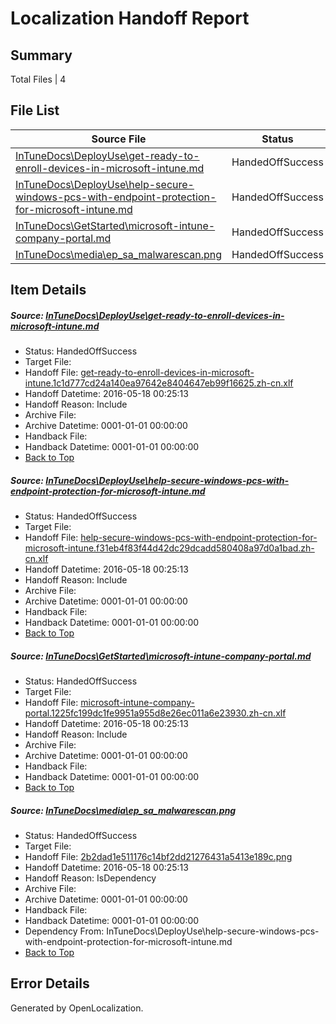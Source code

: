 # <a name='report-top'></a> Localization Handoff Report

## Summary
 Total Files | 4

## File List
 Source File | Status | Details 
 ----------- | ------ | ------- 
 [InTuneDocs\DeployUse\get-ready-to-enroll-devices-in-microsoft-intune.md](https://github.com/Microsoft/IntuneDocs-pr/blob/b3b0e4e10b93537b9a2a9a3efa9d21e21acf2c57/InTuneDocs/DeployUse/get-ready-to-enroll-devices-in-microsoft-intune.md) | HandedOffSuccess | [Details](#fc68b0ab8bdf4ba651afc88a67e280713d202fb846)
 [InTuneDocs\DeployUse\help-secure-windows-pcs-with-endpoint-protection-for-microsoft-intune.md](https://github.com/Microsoft/IntuneDocs-pr/blob/b3b0e4e10b93537b9a2a9a3efa9d21e21acf2c57/InTuneDocs/DeployUse/help-secure-windows-pcs-with-endpoint-protection-for-microsoft-intune.md) | HandedOffSuccess | [Details](#2925b9ce88aa73648c0ac5384c1ad5b4743466e349)
 [InTuneDocs\GetStarted\microsoft-intune-company-portal.md](https://github.com/Microsoft/IntuneDocs-pr/blob/b3b0e4e10b93537b9a2a9a3efa9d21e21acf2c57/InTuneDocs/GetStarted/microsoft-intune-company-portal.md) | HandedOffSuccess | [Details](#f3583c87c1d0f5eba666a74ce6511079b43364b1500)
 [InTuneDocs\media\ep_sa_malwarescan.png](https://github.com/Microsoft/IntuneDocs-pr/blob/b3b0e4e10b93537b9a2a9a3efa9d21e21acf2c57/InTuneDocs/media/ep_sa_malwarescan.png) | HandedOffSuccess | [Details](#2b2dad1e511176c14bf2dd21276431a5413e189c853)

## Item Details
##### <a name='fc68b0ab8bdf4ba651afc88a67e280713d202fb846'></a> Source: [InTuneDocs\DeployUse\get-ready-to-enroll-devices-in-microsoft-intune.md](https://github.com/Microsoft/IntuneDocs-pr/blob/b3b0e4e10b93537b9a2a9a3efa9d21e21acf2c57/InTuneDocs/DeployUse/get-ready-to-enroll-devices-in-microsoft-intune.md)
* Status: HandedOffSuccess
* Target File: 
* Handoff File: [get-ready-to-enroll-devices-in-microsoft-intune.1c1d777cd24a140ea97642e8404647eb99f16625.zh-cn.xlf](https://github.com/Microsoft/EM.handoff/blob/ecd8910a5752ef7394fc5f787b1054dcd4a78736/ol-handoff/Microsoft/IntuneDocs-pr.zh-cn/master/get-ready-to-enroll-devices-in-microsoft-intune.1c1d777cd24a140ea97642e8404647eb99f16625.zh-cn.xlf)
* Handoff Datetime: 2016-05-18 00:25:13
* Handoff Reason: Include
* Archive File: 
* Archive Datetime: 0001-01-01 00:00:00
* Handback File: 
* Handback Datetime: 0001-01-01 00:00:00
* [Back to Top](#report-top)

##### <a name='2925b9ce88aa73648c0ac5384c1ad5b4743466e349'></a> Source: [InTuneDocs\DeployUse\help-secure-windows-pcs-with-endpoint-protection-for-microsoft-intune.md](https://github.com/Microsoft/IntuneDocs-pr/blob/b3b0e4e10b93537b9a2a9a3efa9d21e21acf2c57/InTuneDocs/DeployUse/help-secure-windows-pcs-with-endpoint-protection-for-microsoft-intune.md)
* Status: HandedOffSuccess
* Target File: 
* Handoff File: [help-secure-windows-pcs-with-endpoint-protection-for-microsoft-intune.f31eb4f83f44d42dc29dcadd580408a97d0a1bad.zh-cn.xlf](https://github.com/Microsoft/EM.handoff/blob/ecd8910a5752ef7394fc5f787b1054dcd4a78736/ol-handoff/Microsoft/IntuneDocs-pr.zh-cn/master/help-secure-windows-pcs-with-endpoint-protection-for-microsoft-intune.f31eb4f83f44d42dc29dcadd580408a97d0a1bad.zh-cn.xlf)
* Handoff Datetime: 2016-05-18 00:25:13
* Handoff Reason: Include
* Archive File: 
* Archive Datetime: 0001-01-01 00:00:00
* Handback File: 
* Handback Datetime: 0001-01-01 00:00:00
* [Back to Top](#report-top)

##### <a name='f3583c87c1d0f5eba666a74ce6511079b43364b1500'></a> Source: [InTuneDocs\GetStarted\microsoft-intune-company-portal.md](https://github.com/Microsoft/IntuneDocs-pr/blob/b3b0e4e10b93537b9a2a9a3efa9d21e21acf2c57/InTuneDocs/GetStarted/microsoft-intune-company-portal.md)
* Status: HandedOffSuccess
* Target File: 
* Handoff File: [microsoft-intune-company-portal.1225fc199dc1fe9951a955d8e26ec011a6e23930.zh-cn.xlf](https://github.com/Microsoft/EM.handoff/blob/ecd8910a5752ef7394fc5f787b1054dcd4a78736/ol-handoff/Microsoft/IntuneDocs-pr.zh-cn/master/microsoft-intune-company-portal.1225fc199dc1fe9951a955d8e26ec011a6e23930.zh-cn.xlf)
* Handoff Datetime: 2016-05-18 00:25:13
* Handoff Reason: Include
* Archive File: 
* Archive Datetime: 0001-01-01 00:00:00
* Handback File: 
* Handback Datetime: 0001-01-01 00:00:00
* [Back to Top](#report-top)

##### <a name='2b2dad1e511176c14bf2dd21276431a5413e189c853'></a> Source: [InTuneDocs\media\ep_sa_malwarescan.png](https://github.com/Microsoft/IntuneDocs-pr/blob/b3b0e4e10b93537b9a2a9a3efa9d21e21acf2c57/InTuneDocs/media/ep_sa_malwarescan.png)
* Status: HandedOffSuccess
* Target File: 
* Handoff File: [2b2dad1e511176c14bf2dd21276431a5413e189c.png](https://github.com/Microsoft/EM.handoff/blob/ecd8910a5752ef7394fc5f787b1054dcd4a78736/ol-handoff/Microsoft/IntuneDocs-pr.zh-cn/master/2b2dad1e511176c14bf2dd21276431a5413e189c.png)
* Handoff Datetime: 2016-05-18 00:25:13
* Handoff Reason: IsDependency
* Archive File: 
* Archive Datetime: 0001-01-01 00:00:00
* Handback File: 
* Handback Datetime: 0001-01-01 00:00:00
* Dependency From: InTuneDocs\DeployUse\help-secure-windows-pcs-with-endpoint-protection-for-microsoft-intune.md
* [Back to Top](#report-top)


## Error Details

Generated by OpenLocalization.

